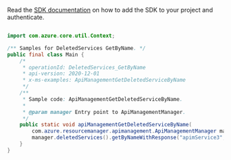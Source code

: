 Read the [SDK documentation](https://github.com/Azure/azure-sdk-for-java/blob/azure-resourcemanager-apimanagement_1.0.0-beta.2/sdk/apimanagement/azure-resourcemanager-apimanagement/README.md) on how to add the SDK to your project and authenticate.

```java

import com.azure.core.util.Context;

/** Samples for DeletedServices GetByName. */
public final class Main {
    /*
     * operationId: DeletedServices_GetByName
     * api-version: 2020-12-01
     * x-ms-examples: ApiManagementGetDeletedServiceByName
     */
    /**
     * Sample code: ApiManagementGetDeletedServiceByName.
     *
     * @param manager Entry point to ApiManagementManager.
     */
    public static void apiManagementGetDeletedServiceByName(
        com.azure.resourcemanager.apimanagement.ApiManagementManager manager) {
        manager.deletedServices().getByNameWithResponse("apimService3", "westus", Context.NONE);
    }
}
```

